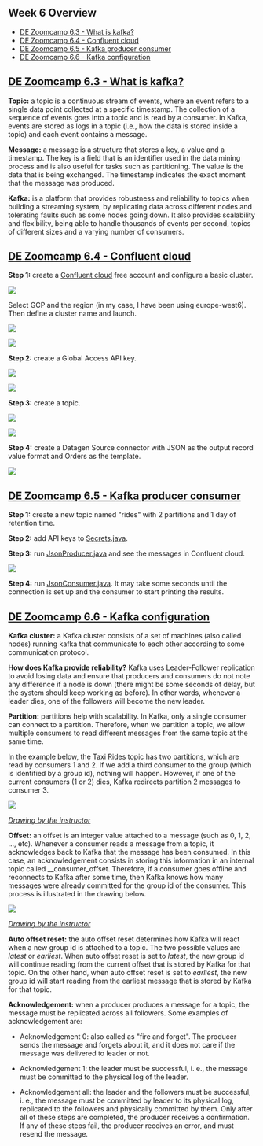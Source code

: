 ## Week 6 Overview

* [DE Zoomcamp 6.3 - What is kafka?](#de-zoomcamp-63---what-is-kafka)
* [DE Zoomcamp 6.4 - Confluent cloud](#de-zoomcamp-64---confluent-cloud)
* [DE Zoomcamp 6.5 - Kafka producer consumer](#de-zoomcamp-65---kafka-producer-consumer)
* [DE Zoomcamp 6.6 - Kafka configuration](#de-zoomcamp-66---kafka-configuration)

## [DE Zoomcamp 6.3 - What is kafka?](https://www.youtube.com/watch?v=zPLZUDPi4AY)

**Topic:** a topic is a continuous stream of events, where an event refers to a single data point collected at a specific timestamp. The collection of a sequence of events goes into a topic and is read by a consumer. In Kafka, events are stored as logs in a topic (i.e., how the data is stored inside a topic) and each event contains a message.

**Message:** a message is a structure that stores a key, a value and a timestamp. The key is a field that is an identifier used in the data mining process and is also useful for tasks such as partitioning. The value is the data that is being exchanged. The timestamp indicates the exact moment that the message was produced.

**Kafka:** is a platform that provides robustness and reliability to topics when building a streaming system, by replicating data across different nodes and tolerating faults such as some nodes going down. It also provides scalability and flexibility, being able to handle thousands of events per second, topics of different sizes and a varying number of consumers.

## [DE Zoomcamp 6.4 - Confluent cloud](https://www.youtube.com/watch?v=ZnEZFEYKppw)

**Step 1:** create a [Confluent cloud](https://www.confluent.io/confluent-cloud/) free account and configure a basic cluster.

![](./img/basic-cluster1.png)

Select GCP and the region (in my case, I have been using europe-west6). Then define a cluster name and launch.

![](./img/basic-cluster2.png)

![](./img/basic-cluster3.png)

**Step 2:** create a Global Access API key.

![](./img/api-key1.png)

![](./img/api-key2.png)

**Step 3:** create a topic.

![](./img/topic1.png)

![](./img/topic2.png)

**Step 4:** create a Datagen Source connector with JSON as the output record value format and Orders as the template.

![](./img/connector.png)

## [DE Zoomcamp 6.5 - Kafka producer consumer](https://www.youtube.com/watch?v=aegTuyxX7Yg)

**Step 1:** create a new topic named "rides" with 2 partitions and 1 day of retention time.

**Step 2:** add API keys to [Secrets.java](./java/kafka_examples/src/main/java/org/example/Secrets.java).

**Step 3:** run [JsonProducer.java](./java/kafka_examples/src/main/java/org/example/JsonProducer.java) and see the messages in Confluent cloud.

![](./img/messages.png)

**Step 4:** run [JsonConsumer.java](./java/kafka_examples/src/main/java/org/example/JsonConsumer.java). It may take some seconds until the connection is set up and the consumer to start printing the results.

## [DE Zoomcamp 6.6 - Kafka configuration](https://www.youtube.com/watch?v=SXQtWyRpMKs)

**Kafka cluster:** a Kafka cluster consists of a set of machines (also called nodes) running kafka that communicate to each other according to some communication protocol.

**How does Kafka provide reliability?** Kafka uses Leader-Follower replication to avoid losing data and ensure that producers and consumers do not note any difference if a node is down (there might be some seconds of delay, but the system should keep working as before). In other words, whenever a leader dies, one of the followers will become the new leader.

**Partition:** partitions help with scalability. In Kafka, only a single consumer can connect to a partition. Therefore, when we partition a topic, we allow multiple consumers to read different messages from the same topic at the same time.

In the example below, the Taxi Rides topic has two partitions, which are read by consumers 1 and 2. If we add a third consumer to the group (which is identified by a group id), nothing will happen. However, if one of the current consumers (1 or 2) dies, Kafka redirects partition 2 messages to consumer 3.

![](./img/partition-example.png)

[*Drawing by the instructor*](https://youtu.be/SXQtWyRpMKs?t=1137)

**Offset:** an offset is an integer value attached to a message (such as 0, 1, 2, ..., etc). Whenever a consumer reads a message from a topic, it acknowledges back to Kafka that the message has been consumed. In this case, an acknowledgement consists in storing this information in an internal topic called __consumer_offset. Therefore, if a consumer goes offline and reconnects to Kafka after some time, then Kafka knows how many messages were already committed for the group id of the consumer. This process is illustrated in the drawing below.

![](./img/offset-example.png)

[*Drawing by the instructor*](https://youtu.be/SXQtWyRpMKs?t=1426)

**Auto offset reset:** the auto offset reset determines how Kafka will react when a new group id is attached to a topic. The two possible values are _latest_ or _earliest_. When auto offset reset is set to _latest_, the new group id will continue reading from the current offset that is stored by Kafka for that topic. On the other hand, when auto offset reset is set to _earliest_, the new group id will start reading from the earliest message that is stored by Kafka for that topic.

**Acknowledgement:** when a producer produces a message for a topic, the message must be replicated across all followers. Some examples of acknowledgement are:

* Acknowledgement 0: also called as "fire and forget". The producer sends the message and forgets about it, and it does not care if the message was delivered to leader or not.

* Acknowledgement 1: the leader must be successful, i. e., the message must be committed to the physical log of the leader.

* Acknowledgement all: the leader and the followers must be successful, i. e., the message must be committed by leader to its physical log, replicated to the followers and physically committed by them. Only after all of these steps are completed, the producer receives a confirmation. If any of these steps fail, the producer receives an error, and must resend the message.